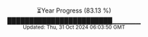 <p align="center">
⏳Year Progress (83.13 %)<br>
████████████████████████▁▁▁▁▁▁ <br>
<sub>Updated: Thu, 31 Oct 2024 06:03:50 GMT</sub>
</p>


